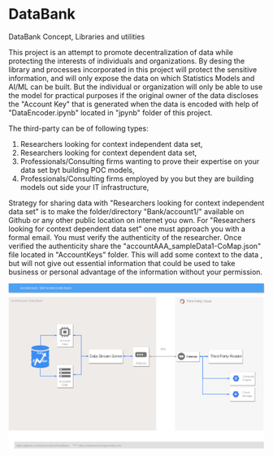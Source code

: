# DataBank
DataBank Concept, Libraries and utilities

This project is an attempt to promote decentralization of data while protecting the interests of individuals and organizations.
By desing the library and processes incorporated in this project will protect the sensitive information, and will only expose the data on which Statistics Models and AI/ML can be built. But the individual or organization will only be able to use the model for practical purposes if the original owner of the data discloses the "Account Key" that is generated when the data is encoded with help of "DataEncoder.ipynb" located in "jpynb" folder of this project.

The third-party can be of following types:
1. Researchers looking for context independent data set,
2. Researchers looking for context dependent data set,
3. Professionals/Consulting firms wanting to prove their expertise on your data set byt building POC models,
4. Professionals/Consulting firms employed by you but they are building models out side your IT infrastructure,

Strategy for sharing data with "Researchers looking for context independent data set" is to make the folder/directory "Bank/account1/" available on Github or any other public location on internet you own. For "Researchers looking for context dependent data set" one must approach you with a formal email. You must verify the authenticity of the researcher. Once verified the authenticity share the "accountAAA_sampleData1-CoMap.json" file located in "AccountKeys" folder. This will add some context to the data , but will not give out essential information that could be used to take business or personal advantage of the information without your permission. 



![Architecture](docs/images/DataBank.png)
